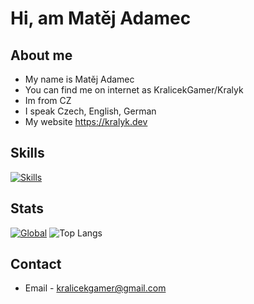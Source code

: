 # Hi, am Matěj Adamec
## About me
- My name is Matěj Adamec
- You can find me on internet as KralicekGamer/Kralyk
- Im from CZ
- I speak Czech, English, German
- My website https://kralyk.dev

## Skills
[![Skills](https://skillicons.dev/icons?i=cs,html,css,py,md,arduino,raspberrypi,linux,windows,pycharm,py,vscode,cloudflare,discord)](https://skillicons.dev)

## Stats
[![Global](https://github-readme-stats.vercel.app/api?username=kralicekgamer&show_icons=true&theme=dark)](https://github.com/anuraghazra/github-readme-stats)
![Top Langs](https://github-readme-stats.vercel.app/api/top-langs/?username=kralicekgamer&theme=dark)

## Contact
- Email - kralicekgamer@gmail.com
